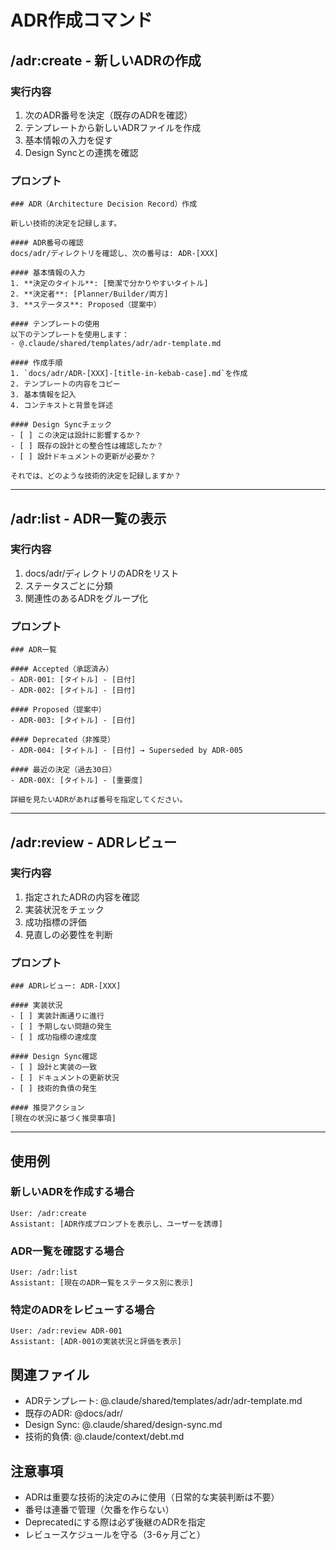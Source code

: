 # ADR作成コマンド

## /adr:create - 新しいADRの作成

### 実行内容
1. 次のADR番号を決定（既存のADRを確認）
2. テンプレートから新しいADRファイルを作成
3. 基本情報の入力を促す
4. Design Syncとの連携を確認

### プロンプト
```
### ADR（Architecture Decision Record）作成

新しい技術的決定を記録します。

#### ADR番号の確認
docs/adr/ディレクトリを確認し、次の番号は: ADR-[XXX]

#### 基本情報の入力
1. **決定のタイトル**: [簡潔で分かりやすいタイトル]
2. **決定者**: [Planner/Builder/両方]
3. **ステータス**: Proposed（提案中）

#### テンプレートの使用
以下のテンプレートを使用します：
- @.claude/shared/templates/adr/adr-template.md

#### 作成手順
1. `docs/adr/ADR-[XXX]-[title-in-kebab-case].md`を作成
2. テンプレートの内容をコピー
3. 基本情報を記入
4. コンテキストと背景を詳述

#### Design Syncチェック
- [ ] この決定は設計に影響するか？
- [ ] 既存の設計との整合性は確認したか？
- [ ] 設計ドキュメントの更新が必要か？

それでは、どのような技術的決定を記録しますか？
```

---

## /adr:list - ADR一覧の表示

### 実行内容
1. docs/adr/ディレクトリのADRをリスト
2. ステータスごとに分類
3. 関連性のあるADRをグループ化

### プロンプト
```
### ADR一覧

#### Accepted（承認済み）
- ADR-001: [タイトル] - [日付]
- ADR-002: [タイトル] - [日付]

#### Proposed（提案中）
- ADR-003: [タイトル] - [日付]

#### Deprecated（非推奨）
- ADR-004: [タイトル] - [日付] → Superseded by ADR-005

#### 最近の決定（過去30日）
- ADR-00X: [タイトル] - [重要度]

詳細を見たいADRがあれば番号を指定してください。
```

---

## /adr:review - ADRレビュー

### 実行内容
1. 指定されたADRの内容を確認
2. 実装状況をチェック
3. 成功指標の評価
4. 見直しの必要性を判断

### プロンプト
```
### ADRレビュー: ADR-[XXX]

#### 実装状況
- [ ] 実装計画通りに進行
- [ ] 予期しない問題の発生
- [ ] 成功指標の達成度

#### Design Sync確認
- [ ] 設計と実装の一致
- [ ] ドキュメントの更新状況
- [ ] 技術的負債の発生

#### 推奨アクション
[現在の状況に基づく推奨事項]
```

---

## 使用例

### 新しいADRを作成する場合
```
User: /adr:create
Assistant: [ADR作成プロンプトを表示し、ユーザーを誘導]
```

### ADR一覧を確認する場合
```
User: /adr:list
Assistant: [現在のADR一覧をステータス別に表示]
```

### 特定のADRをレビューする場合
```
User: /adr:review ADR-001
Assistant: [ADR-001の実装状況と評価を表示]
```

## 関連ファイル
- ADRテンプレート: @.claude/shared/templates/adr/adr-template.md
- 既存のADR: @docs/adr/
- Design Sync: @.claude/shared/design-sync.md
- 技術的負債: @.claude/context/debt.md

## 注意事項
- ADRは重要な技術的決定のみに使用（日常的な実装判断は不要）
- 番号は連番で管理（欠番を作らない）
- Deprecatedにする際は必ず後継のADRを指定
- レビュースケジュールを守る（3-6ヶ月ごと）
